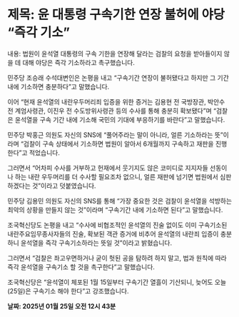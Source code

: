 # **제목: 윤 대통령 구속기한 연장 불허에 야당 “즉각 기소”**

  내용: 법원이 윤석열 대통령의 구속 기한을 연장해 달라는 검찰의 요청을 받아들이지 않을 데 대해 야당은 즉각 기소하라고 촉구했습니다.  

민주당 조승래 수석대변인은 논평을 내고 “구속기간 연장이 불허됐다고 하지만 그 기간 내에 기소하면 충분하다”고 말했습니다.  

이어 “현재 윤석열의 내란우두머리죄 입증을 위한 증거는 김용현 전 국방장관, 박안수 전 계엄사령관, 이진우 전 수도방위사령관 등의 수사를 통해 충분히 확보됐다”며 “검찰은 윤석열을 구속 기간 내에 기소해 국민의 기대에 부응하기를 바란다”고 말했습니다.  

민주당 박홍근 의원도 자신의 SNS에 “풀어주라는 말이 아니라, 얼른 기소하라는 뜻”이라며 “검찰이 구속 상태에서 기소하면 법원이 알아서 6개월까지 구속하고 재판을 진행한다”고 적었습니다.  

그러면서 “어차피 수사를 거부하고 헌재에서 웃기지도 않은 코미디로 지지자들 선동이나 하는 내란 우두머리를 더 수사할 필요조차 없으니, 얼른 재판에 넘기면 법원에서 심판하겠다는 것”이라고 덧붙였습니다.  

민주당 김용민 의원도 자신의 SNS를 통해 “가장 중요한 것은 검찰이 윤석열을 석방하는 최악의 상황을 만들지 않는 것”이라며 “구속기간 내에 기소하면 된다”고 말했습니다.  

조국혁신당도 논평을 내고 “수사에 비협조적인 윤석열의 진술 없이도 이미 구속기소된 내란주요임무종사자들의 진술, 확보된 객관 증거에 비추어 윤석열의 내란죄 입증이 충분하니 윤석열을 즉각 구속기소하라는 뜻일 것”이라고 밝혔습니다.  

그러면서 “검찰은 좌고우면하거나 굳이 헛된 공을 탐하려 하지 말고, 법과 원칙에 따라 즉각 윤석열을 구속기소 할 것을 촉구한다”고 말했습니다.  

조국혁신당은 “윤석열이 체포된 1월 15일부터 구속기간 열흘이 기산되니, 늦어도 오늘(25일)은 구속기소 해야 한다”고 강조했습니다.

  **날짜: 2025년 01월 25일 오전 12시 43분**